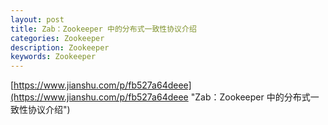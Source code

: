 ```yaml
---
layout: post
title: Zab：Zookeeper 中的分布式一致性协议介绍
categories: Zookeeper
description: Zookeeper
keywords: Zookeeper
---
```


[https://www.jianshu.com/p/fb527a64deee](https://www.jianshu.com/p/fb527a64deee "Zab：Zookeeper 中的分布式一致性协议介绍")
